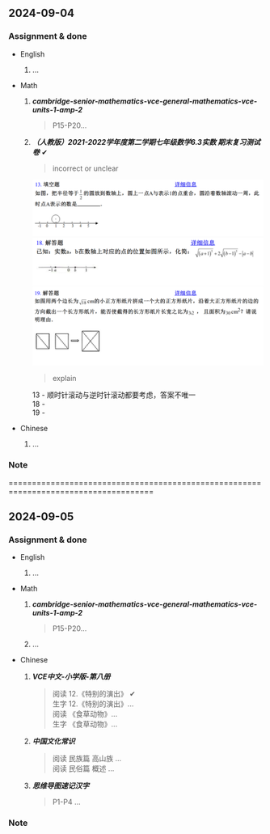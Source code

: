 ## 2024-09-04

### Assignment & done

- English
  1. ...

- Math
  1. _**cambridge-senior-mathematics-vce-general-mathematics-vce-units-1-amp-2**_
     > P15-P20...

  2. _**（人教版）2021-2022学年度第二学期七年级数学6.3实数 期末复习测试卷**_ ✔

     > incorrect or unclear

     ![13](./pictures/math-09-001.PNG)\
     ![18](./pictures/math-09-002.PNG)\
     ![19](./pictures/math-09-003.PNG)

     > explain

     13 - 顺时针滚动与逆时针滚动都要考虑，答案不唯一\
     18 -\
     19 -

- Chinese
  1. ...

### Note

=====================================================================================

## 2024-09-05

### Assignment & done

- English
  1. ...

- Math
  1. _**cambridge-senior-mathematics-vce-general-mathematics-vce-units-1-amp-2**_
     > P15-P20...

  2. ...

- Chinese
  1. _**VCE中文-小学版-第八册**_
     > 阅读 12.《特别的演出》 ✔\
     > 生字 12.《特别的演出》...\
     > 阅读 《食草动物》...\
     > 生字 《食草动物》...
  2. _**中国文化常识**_
     > 阅读 民族篇 高山族 ...\
     > 阅读 民俗篇 概述 ...
  3. _**思维导图速记汉字**_
     > P1-P4 ...

### Note
